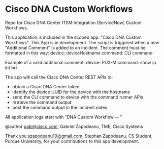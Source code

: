 # Cisco DNA Custom Workflows 

Repo for Cisco DNA Center ITSM Integration (ServiceNow) Custom Workflows.

This application is included in the scoped app: "Cisco DNA Custom Workflows". This App is in development.
The script is triggered when a new "Additional Comment" is added to an incident.
The comment must be formatted in this way:
     device: deviceHostname
     command: CLI command

Example of a valid additional comment:
     device: PDX-M
     command: show ip int bri

The app will call the Cisco DNA Center REST APIs to:
 - obtain a Cisco DNA Center token
 - identify the device UUID for the device with the hostname
 - send the CLI command to device with the command runner APIs
 - retrieve the command output
 - post the command output in the incident notes

All application logs start with "DNA Custom Workflow --  "
 
@author gabi@cisco.com, Gabriel Zapodeanu, TME, Cisco Systems

Thank you szapodeanu19@gmail.com, Stephan Zapodeanu, CS Student, Purdue University, for your contributions to this app development.

